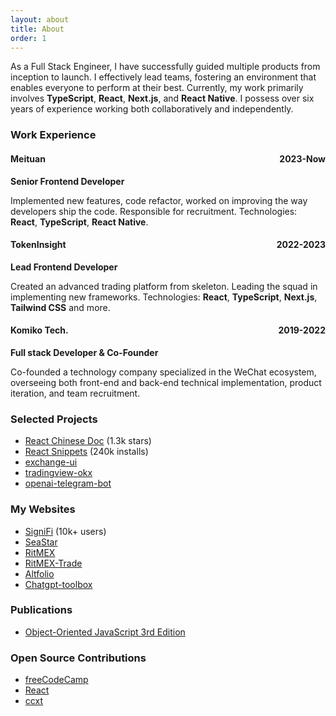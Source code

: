 ```yaml
---
layout: about
title: About
order: 1
---
```


As a Full Stack Engineer, I have successfully guided multiple products from inception to launch. I effectively lead teams, fostering an environment that enables everyone to perform at their best. Currently, my work primarily involves **TypeScript**, **React**, **Next.js**, and **React Native**. I possess over six years of experience working both collaboratively and independently.

### Work Experience

<h4 style="display: flex; justify-content: space-between; align-items: baseline;">
  <span>Meituan</span> <span>2023-Now</span>
</h4>

**Senior Frontend Developer**

Implemented new features, code refactor, worked on improving the way developers ship the code. Responsible for recruitment. Technologies: **React**, **TypeScript**, **React Native**.

<h4 style="display: flex; justify-content: space-between; align-items: baseline;">
  <span>TokenInsight</span> <span>2022-2023</span>
</h4>

**Lead Frontend Developer**

Created an advanced trading platform from skeleton. Leading the squad in implementing new frameworks. Technologies: **React**, **TypeScript**, **Next.js**, **Tailwind CSS** and more.

<h4 style="display: flex; justify-content: space-between; align-items: baseline;">
  <span>Komiko Tech.</span> <span>2019-2022</span>
</h4>

**Full stack Developer & Co-Founder**

Co-founded a technology company specialized in the WeChat ecosystem, overseeing both front-end and back-end technical implementation, product iteration, and team recruitment.

### Selected Projects

* [React Chinese Doc](https://github.com/discountry/react) (1.3k stars)
* [React Snippets](https://marketplace.visualstudio.com/items?itemName=discountry.react-redux-react-router-snippets) (240k installs)
* [exchange-ui](https://github.com/discountry/exchange-ui)
* [tradingview-okx](https://github.com/discountry/tradingview-okx)
* [openai-telegram-bot](https://github.com/discountry/openai-telegram-bot)

### My Websites

* [SigniFi](https://signifi.life) (10k+ users)
* [SeaStar](https://seastar.club)
* [RitMEX](https://ritmex.one)
* [RitMEX-Trade](https://trade.ritmex.one/)
* [Altfolio](https://altfolio.ritmex.one/)
* [Chatgpt-toolbox](https://chatgpt.yubolun.com)

### Publications

* [Object-Oriented JavaScript 3rd Edition](https://book.douban.com/subject/35692269/)

### Open Source Contributions

* [freeCodeCamp](https://www.freecodecamp.org/)
* [React](https://react.dev/)
* [ccxt](https://github.com/ccxt/ccxt)
